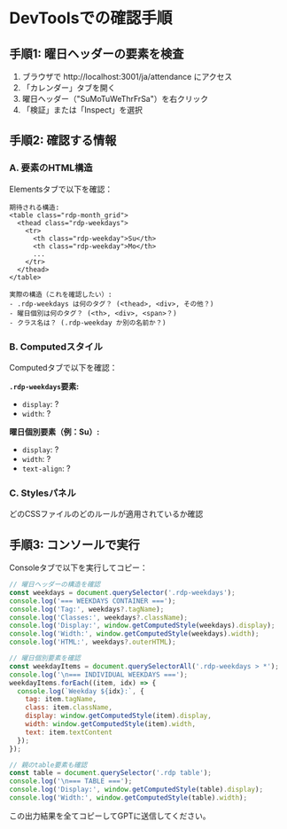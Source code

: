 # DevToolsでの確認手順

## 手順1: 曜日ヘッダーの要素を検査

1. ブラウザで http://localhost:3001/ja/attendance にアクセス
2. 「カレンダー」タブを開く
3. 曜日ヘッダー（"SuMoTuWeThrFrSa"）を右クリック
4. 「検証」または「Inspect」を選択

## 手順2: 確認する情報

### A. 要素のHTML構造
Elementsタブで以下を確認：

```
期待される構造:
<table class="rdp-month_grid">
  <thead class="rdp-weekdays">
    <tr>
      <th class="rdp-weekday">Su</th>
      <th class="rdp-weekday">Mo</th>
      ...
    </tr>
  </thead>
</table>

実際の構造（これを確認したい）:
- .rdp-weekdays は何のタグ？ (<thead>, <div>, その他？)
- 曜日個別は何のタグ？ (<th>, <div>, <span>？)
- クラス名は？ (.rdp-weekday か別の名前か？)
```

### B. Computedスタイル
Computedタブで以下を確認：

**`.rdp-weekdays`要素:**
- `display`: ?
- `width`: ?

**曜日個別要素（例：Su）:**
- `display`: ?
- `width`: ?
- `text-align`: ?

### C. Stylesパネル
どのCSSファイルのどのルールが適用されているか確認

## 手順3: コンソールで実行

Consoleタブで以下を実行してコピー：

```javascript
// 曜日ヘッダーの構造を確認
const weekdays = document.querySelector('.rdp-weekdays');
console.log('=== WEEKDAYS CONTAINER ===');
console.log('Tag:', weekdays?.tagName);
console.log('Classes:', weekdays?.className);
console.log('Display:', window.getComputedStyle(weekdays).display);
console.log('Width:', window.getComputedStyle(weekdays).width);
console.log('HTML:', weekdays?.outerHTML);

// 曜日個別要素を確認
const weekdayItems = document.querySelectorAll('.rdp-weekdays > *');
console.log('\n=== INDIVIDUAL WEEKDAYS ===');
weekdayItems.forEach((item, idx) => {
  console.log(`Weekday ${idx}:`, {
    tag: item.tagName,
    class: item.className,
    display: window.getComputedStyle(item).display,
    width: window.getComputedStyle(item).width,
    text: item.textContent
  });
});

// 親のtable要素も確認
const table = document.querySelector('.rdp table');
console.log('\n=== TABLE ===');
console.log('Display:', window.getComputedStyle(table).display);
console.log('Width:', window.getComputedStyle(table).width);
```

この出力結果を全てコピーしてGPTに送信してください。
